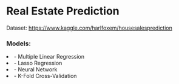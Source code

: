 # Real Estate Prediction
Dataset: https://www.kaggle.com/harlfoxem/housesalesprediction
<br>
### Models:
<li> - Multiple Linear Regression
<li> - Lasso Regression
<li> - Neural Network
<li> - K-Fold Cross-Validation
